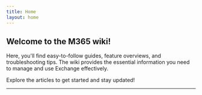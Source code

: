 ```yaml
---
title: Home
layout: home
---
```


## Welcome to the M365 wiki!
Here, you'll find easy-to-follow guides, feature overviews, and troubleshooting tips. The wiki provides the essential information you need to manage and use Exchange effectively.

Explore the articles to get started and stay updated!

----

